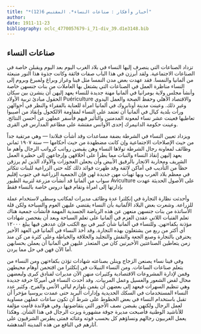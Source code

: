 ```yaml
---
title: "*أخبار وأفكار : صناعات النساء*. المقتبس 6(12)"
author: 
date: 1911-11-23
bibliography: oclc_4770057679-i_71-div_39.d1e3148.bib
---
```




##  صناعات النساء 


 تزداد الصناعات التي ينصرف إليها النساء في بلاد الغرب اليوم بعد اليوم ويقبلن خاصة في الصناعات الاجتماعية. ولقد أبرزن في هذا الباب صفات فائقة وكانت جذوة هذا النور منبعثة من ألمانيا والنمسا. فقد عهدت بعض مدن النمسا مثل فينا وغراز وبراغ ولمبرغ وبروم إلى النساء مناظرة العمل في الصناعات التي يشتغل بها العاملات من بنات جنسهن خاصة وأنشأ مجلس ولاية بومرانيا في ألمانيا مهنة جديدة للنساء يعهد إليهن أن ينشرن بين سكان الحقول مبادئ تربية الأولاد  Puériculture  والاقتصاد الأهلي وحفظ الصحة والعمل اليدوي وغير ذلك. وعينت مدينة أونابروك في ألمانيا امرأة للعناية بالفقراء والنظر في أحوالهن ورأت بلدية كيال في ألمانيا أن تعتمد   على النساء لمقاومة الالكحول وإنقاذ من أصيبوا تعاطيها فعينت  عشر  نساء لمعونة المدمنين والتأثير فيهم فأسفر عملهن عن أحسن النتائج. وعينت حكومة الدانيمرك  إحدى  الأوانس مفتشة على مطاعم المدارس في القرى. 

 ويزداد تعيين النساء في الشرطة بضفة مساعدات وقد أشأت فنلاندا — وهي مرتقية جداً من حيث الإصلاحات الاجتماعية وإن كانت مضطهدة من حيث أحكامها — سنة  ١٩٠٧  ثماني  وظائف لمعاونة رجال الشرطة تولاها النساء وهن يقبضن رواتب كرواتب الرجال وأهم ما يعهد إليهن إنقاذ النساء والنبات مما يطرأ على أخلاقهن وإرجاعهن إلى حظيرة العمل الشريف ومحاربة الاتجار بالرقيق الأبيض وأن يجعلن العجوزات والأولاد الذين لم يرزقن حظاً من التأديب في أماكن لائقة وقد ظهرت فوائد ذلك كله حتى الزراعية للبنات تتكاثر في معظم بلاد الغرب وبها تهيأت مهن جديدة لهن فإن الجمعية الزراعية في جنوب إقليم   سواب من ألمانيا قد أنشأت مزرعة لتربية الطيور  Aviculture  على الأصول الحديثة عهدت بإدارتها إلى امرأة وتقام فيها دروس خاصة بالنساء فقط 

 وأحدثت نظارة التجارة في إنكلترا عدة وظائف مديرات لمكاتب وسطى لاستخدام عملة للزراعة. وشعرت بعض البلاد الألمانية بأن النساء يقتضي عليهن العوم والسباحة ولكن قلة الأساتذة من بنات جنسهن منعهن عن هذه الرياضة الجسدية المهمة فأنشأت جمعية هناك تعلم الفتيات اللاتي عقدن العزم في ألمانيا على تعلم السباحة وبعد أن يفحصن شهادات مؤذنة بكفاءتهن. وللنساء في ألمانيا شأن كبير في بيع الكتب فإن عددهن فيها يبلغ  ١٢٠٠٠  أي أكثر من ربع من يشتغلون بهذه التجارة. وقد أخذ النساء في ألمانيا في العهد الأخير يحترفن بالتجارة وصنع الجعة والنقش والتجليد والحلاقة والخياطة وعلى كثرة من كن منذ زمن يتعاطين الصناعتين الأخيرتين كان من المتعذر عليهن في ألمانيا أن يعملن بحسابهن أما الآن فهن في حل مما يردن. 

 وفي فينا نساء يصنعن الزجاج وينلن بصناعته شهادات تؤذن بكفاءتهن ومن النساء من يتعلم صناعات الساعات. ومن النساء النبيلات في إنكلترا من اقتحمن أوهام محيطهن وقمن لإدارة المشروعات الاقتصادية وكثيرات منهن الآن مديرات لفنادق كبرى ولبعضهن محال لقض الشعور والغسيل وعمل المربيات. وقد أحدث النساء في أميركا حرفة جديدة وهي تنظيم السهرات فيعهد إلى بعضهن أن يقمن بلوازم ليالي الأنس   والفرح. وكثير عدد النساء المستخدمات في السكك الحديدية وإدارات البريد حتى عمدت بروسيا مؤخراً أن تقبل باستخدام النساء في بعض الخطوط على شرط أن تكون ساعات عملهن مساوية لعمل الرجال ولكنهن يقبضن نصف الأجور التي يتقاضونها. وفي هولاندة قامت مؤلفة للأناشيد الوطنية فأصبحت مديرة جوقة مشهورة وبزت الرجال في هذا الشأن. وهكذا يعمل الغربيون رجالهم ونساؤهم كل بحسب قوته وغنائه فمتى يطرس الشرقيون على آثارهم في النافع من هذه المدينة المدهشة. 

